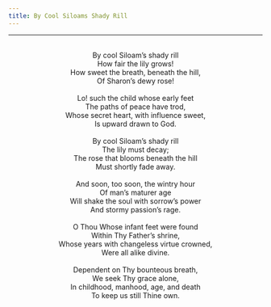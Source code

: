```yaml
---
title: By Cool Siloams Shady Rill
---
```


---
<center>
<br/>
By cool Siloam’s shady rill<br/>
How fair the lily grows!<br/>
How sweet the breath, beneath the hill,<br/>
Of Sharon’s dewy rose!<br/>
<br/>
Lo! such the child whose early feet<br/>
The paths of peace have trod,<br/>
Whose secret heart, with influence sweet,<br/>
Is upward drawn to God.<br/>
<br/>
By cool Siloam’s shady rill<br/>
The lily must decay;<br/>
The rose that blooms beneath the hill<br/>
Must shortly fade away.<br/>
<br/>
And soon, too soon, the wintry hour<br/>
Of man’s maturer age<br/>
Will shake the soul with sorrow’s power<br/>
And stormy passion’s rage.<br/>
<br/>
O Thou Whose infant feet were found<br/>
Within Thy Father’s shrine,<br/>
Whose years with changeless virtue crowned,<br/>
Were all alike divine.<br/>
<br/>
Dependent on Thy bounteous breath,<br/>
We seek Thy grace alone,<br/>
In childhood, manhood, age, and death<br/>
To keep us still Thine own.<br/>

</center>